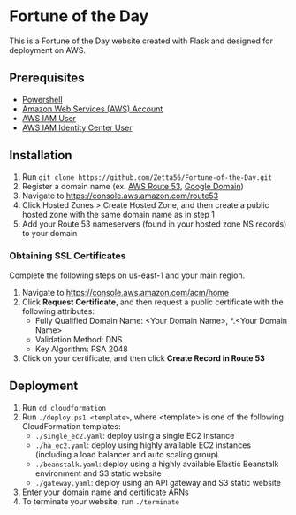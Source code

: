 # Fortune of the Day
This is a Fortune of the Day website created with Flask and designed for deployment on AWS.

## Prerequisites
- [Powershell](https://learn.microsoft.com/en-us/powershell/scripting/install/installing-powershell?view=powershell-7.3)
- [Amazon Web Services (AWS) Account](https://docs.aws.amazon.com/accounts/latest/reference/manage-acct-creating.html)
- [AWS IAM User](https://docs.aws.amazon.com/IAM/latest/UserGuide/id_users_create.html)
- [AWS IAM Identity Center User](https://docs.aws.amazon.com/singlesignon/latest/userguide/getting-started.html)

## Installation
1. Run `git clone https://github.com/Zetta56/Fortune-of-the-Day.git`
2. Register a domain name (ex. [AWS Route 53](https://docs.aws.amazon.com/Route53/latest/DeveloperGuide/domain-register.html), [Google Domain](https://domains.google/))
3. Navigate to https://console.aws.amazon.com/route53
4. Click Hosted Zones > Create Hosted Zone, and then create a public hosted zone with the same domain name as in step 1
5. Add your Route 53 nameservers (found in your hosted zone NS records) to your domain

### Obtaining SSL Certificates
Complete the following steps on us-east-1 and your main region.
1. Navigate to https://console.aws.amazon.com/acm/home
2. Click **Request Certificate**, and then request a public certificate with the following attributes:
   - Fully Qualified Domain Name: \<Your Domain Name\>, *.\<Your Domain Name\>
   - Validation Method: DNS
   - Key Algorithm: RSA 2048
3. Click on your certificate, and then click **Create Record in Route 53**

## Deployment
1. Run `cd cloudformation`
2. Run `./deploy.ps1 <template>`, where \<template\> is one of the following CloudFormation templates:
   - `./single_ec2.yaml`: deploy using a single EC2 instance
   - `./ha_ec2.yaml`: deploy using highly available EC2 instances (including a load balancer and auto scaling group)
   - `./beanstalk.yaml`: deploy using a highly available Elastic Beanstalk environment and S3 static website
   - `./gateway.yaml`: deploy using an API gateway and S3 static website
3. Enter your domain name and certificate ARNs
4. To terminate your website, run `./terminate`
